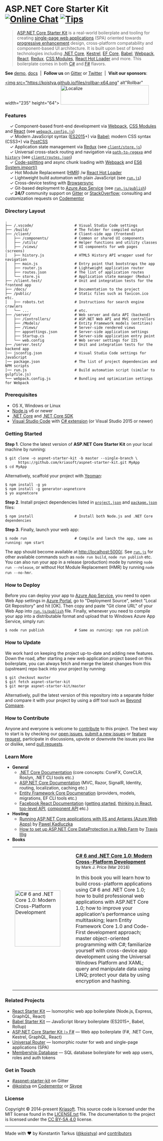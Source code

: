 # ASP.NET Core Starter Kit &nbsp; [![Online Chat](http://img.shields.io/badge/chat-%23aspnet--starter--kit-blue.svg?style=flat-square)](https://gitter.im/kriasoft/aspnet-starter-kit) [![Tips](https://img.shields.io/badge/donate-PayPal-blue.svg?style=flat-square)](https://www.paypal.com/cgi-bin/webscr?cmd=_s-xclick&hosted_button_id=DSV6K6LZU2VGW)

> [ASP.NET Core Starter Kit](https://github.com/kriasoft/aspnet-starter-kit) is a real-world
> boilerplate and tooling for creating [single-page web applications](https://en.wikipedia.org/wiki/Single-page_application)
> (SPA) oriented towards [progressive enhancement](https://en.wikipedia.org/wiki/Progressive_enhancement)
> design, cross-platform compatability and component-based UI architecture. It is built upon best of
> breed technologies including [.NET Core](https://dot.net/core), [Kestrel](https://github.com/aspnet/KestrelHttpServer),
> [EF Core](https://ef.readthedocs.io/en/latest/), [Babel](http://babeljs.io/), [Webpack](https://webpack.github.io/),
> [React](https://facebook.github.io/react), [Redux](http://redux.js.org/), [CSS Modules](https://github.com/css-modules/css-modules),
> [React Hot Loader](http://gaearon.github.io/react-hot-loader/) and more. This boilerplate comes in
> both [C#](https://github.com/kriasoft/aspnet-starter-kit) and [F#](https://github.com/kriasoft/fsharp-starter-kit) flavors.

**See** [demo](https://aspnet-core.azurewebsites.net), [docs](docs) &nbsp;|&nbsp; **Follow us** on
[Gitter](https://gitter.im/kriasoft/aspnet-starter-kit) or [Twitter](https://twitter.com/dotnetreact)
 &nbsp;|&nbsp; **Visit our sponsors**:

<a href="https://rollbar.com/?utm_source=reactstartkit(github)&utm_medium=link&utm_campaign=reactstartkit(github)"><img src="https://koistya.github.io/files/rollbar-x64.png" alt"Rollbar" width="235" height="64"></a>
<a href="https://localizejs.com/?cid=802&utm_source=rsk"><img src="https://koistya.github.io/files/localize-x64.png" alt="Localize" width="291" height="64"></a>


### Features

&nbsp; &nbsp; ✓ Component-based front-end development via [Webpack](https://webpack.github.io/), [CSS Modules](https://github.com/css-modules/css-modules) and [React](https://facebook.github.io/react) (see [`webpack.config.js`](webpack.config.js))<br>
&nbsp; &nbsp; ✓ Modern JavaScript syntax ([ES2015](http://babeljs.io/docs/learn-es2015/)+) via [Babel](http://babeljs.io/); modern CSS syntax (CSS3+) via [PostCSS](https://github.com/postcss/postcss)<br>
&nbsp; &nbsp; ✓ Application state management via [Redux](http://redux.js.org/) (see [`client/store.js`](client/store.js))<br>
&nbsp; &nbsp; ✓ Universal cross-stack routing and navigation via [`path-to-regexp`](https://github.com/pillarjs/path-to-regexp) and [`history`](https://github.com/ReactJSTraining/history) (see [`client/routes.json`](client/routes.json))<br>
&nbsp; &nbsp; ✓ [Code-splitting](https://github.com/webpack/docs/wiki/code-splitting) and async chunk loading with [Webpack](https://webpack.github.io/) and [ES6 System.import()](http://www.2ality.com/2014/09/es6-modules-final.html)<br>
&nbsp; &nbsp; ✓ Hot Module Replacement ([HMR](https://webpack.github.io/docs/hot-module-replacement.html)) /w [React Hot Loader](http://gaearon.github.io/react-hot-loader/)<br>
&nbsp; &nbsp; ✓ Lightweight build automation with plain JavaScript (see [`run.js`](run.js))<br>
&nbsp; &nbsp; ✓ Cross-device testing with [Browsersync](https://browsersync.io/)<br>
&nbsp; &nbsp; ✓ Git-based deployment to [Azure App Service](https://azure.microsoft.com/services/app-service/) (see [`run.js/publish`](run.js))<br>
&nbsp; &nbsp; ✓ **24/7** community support on [Gitter](https://gitter.im/kriasoft/aspnet-starter-kit) or [StackOverflow](http://stackoverflow.com/questions/tagged/aspnet-starter-kit); consulting and customization requests on [Codementor](https://www.codementor.io/koistya)<br>


### Directory Layout

```shell
.
├── /.vscode/                   # Visual Studio Code settings
├── /build/                     # The folder for compiled output
├── /client/                    # Client-side app (frontend)
│   ├── /components/            # Common or shared UI components
│   ├── /utils/                 # Helper functions and utility classes
│   ├── /views/                 # UI components for web pages (screens)
│   ├── history.js              # HTML5 History API wrapper used for navigation
│   ├── main.js                 # Entry point that bootstraps the app
│   ├── router.js               # Lightweight application router
│   ├── routes.json             # The list of application routes
│   └── store.js                # Application state manager (Redux)
├── /client.test/               # Unit and integration tests for the frontend app
├── /docs/                      # Documentation to the project
├── /public/                    # Static files such as favicon.ico etc.
│   ├── robots.txt              # Instructions for search engine crawlers
│   └── ...                     # etc.
├── /server/                    # Web server and data API (backend)
│   ├── /Controllers/           # ASP.NET Web API and MVC controllers
│   ├── /Models/                # Entity Framework models (entities)
│   ├── /Views/                 # Server-side rendered views
│   ├── appsettings.json        # Server-side application settings
│   ├── Startup.cs              # Server-side application entry point
│   └── web.config              # Web server settings for IIS
├── /server.test/               # Unit and integration tests for the backend app
│── jsconfig.json               # Visual Studio Code settings for JavaScript
│── package.json                # The list of project dependencies and NPM scripts
│── run.js                      # Build automation script (similar to gulpfile.js)
└── webpack.config.js           # Bundling and optimization settings for Webpack
```


### Prerequisites

* OS X, Windows or Linux
* [Node.js](https://nodejs.org) v6 or newer
* [.NET Core](https://www.microsoft.com/net/core) and [.NET Core SDK](https://www.microsoft.com/net/core)
* [Visual Studio Code](https://code.visualstudio.com/) with [C# extension](https://github.com/OmniSharp/omnisharp-vscode) (or Visual Studio 2015 or newer)


### Getting Started

**Step 1**. Clone the latest version of **ASP.NET Core Starter Kit** on your local machine by running:

```shell
$ git clone -o aspnet-starter-kit -b master --single-branch \
      https://github.com/kriasoft/aspnet-starter-kit.git MyApp
$ cd MyApp
```

Alternatively, scaffold your project with [Yeoman](http://yeoman.io/):

```shell
$ npm install -g yo
$ npm install -g generator-aspnetcore
$ yo aspnetcore
```

**Step 2**. Install project dependencies listed in [`project.json`](server/project.json) and
[`package.json`](package.json) files: 

```shell
$ npm install                   # Install both Node.js and .NET Core dependencies
```

**Step 3**. Finally, launch your web app:

```shell
$ node run                      # Compile and lanch the app, same as running: npm start
```

The app should become available at [http://localhost:5000/](http://localhost:5000/).
See [`run.js`](run.js) for other available commands such as `node run build`, `node run publish` etc.
You can also run your app in a release (production) mode by running `node run --release`, or without
Hot Module Replacement (HMR) by running `node run --no-hmr`.


### How to Deploy

Before you can deploy your app to [Azure App Service](https://azure.microsoft.com/services/app-service/),
you need to open Web App settings in [Azure Portal](https://portal.azure.com/), go to "Deployment
Source", select "Local Git Repository" and hit [OK]. Then copy and paste "Git clone URL" of your
Web App into [`run.js/publish`](run.js) file. Finally, whenever you need to compile your
app into a distributable format and upload that to Windows Azure App Service, simply run:

```shell
$ node run publish              # Same as running: npm run publish
```

### How to Update

We work hard on keeping the project up-to-date and adding new features. Down the road, after
starting a new web application project based on this boilerplate, you can always fetch and merge
the latest changes from this (upstream) repo back into your project by running:

```shell
$ git checkout master
$ git fetch aspnet-starter-kit
$ git merge aspnet-starter-kit/master 
```

Alternatively, pull the latest version of this repository into a separate folder and compare it with
your project by using a diff tool such as [Beyond Compare](http://www.scootersoftware.com/).


### How to Contribute

Anyone and everyone is welcome to [contribute](CONTRIBUTING.md) to this project. The best way to
start is by checking our [open issues](https://github.com/kriasoft/aspnet-starter-kit/issues),
[submit a new issues](https://github.com/kriasoft/aspnet-starter-kit/issues/new?labels=bug) or
[feature request](https://github.com/kriasoft/aspnet-starter-kit/issues/new?labels=enhancement),
participate in discussions, upvote or downvote the issues you like or dislike, send [pull
requests](CONTRIBUTING.md#pull-requests).


### Learn More


* **General**
  * [.NET Core Documentation](https://dotnet.github.io/docs/) (core concepts: CoreFX, CoreCLR, Roslyn, .NET CLI tools etc.)
  * [ASP.NET Core Documentation](https://docs.asp.net/en/latest/) (MVC, Razor, SignalR, Identity, routing, localization, caching etc.)
  * [Entity Framework Core Documenation](https://docs.efproject.net/en/latest/) (providers, models, migrations, EF CLI tools etc.)
  * [Facebook React Documentation](https://facebook.github.io/react/) ([getting started](https://facebook.github.io/react/docs/getting-started.html),
    [thinking in React](https://facebook.github.io/react/docs/thinking-in-react.html), [top-level API](https://facebook.github.io/react/docs/top-level-api.html),
    [component API](https://facebook.github.io/react/docs/component-api.html) etc.)
* **Hosting**
  * [Running ASP.NET Core applications with IIS and Antares (Azure Web Apps)](https://blog.3d-logic.com/2016/06/08/running-asp-net-core-applications-with-iis-and-antares/) by [Pawel Kadluczka](https://blog.3d-logic.com)
  * [How to set up ASP.NET Core DataProtection in a Web Farm](http://www.paraesthesia.com/archive/2016/06/15/set-up-asp-net-dataprotection-in-a-farm/) by [Travis Illig](http://www.paraesthesia.com/)
* **Books**
  <table width="100%">
    <tr>
      <td width="185">
        <a href="http://amzn.to/25J77RT">
          <img src="http://ecx.images-amazon.com/images/I/51PoyFDMopL._SX150.jpg" width="150" height="185" alt="C# 6 and .NET Core 1.0: Modern Cross-Platform Development" />
        </a>
      </td>
      <td>
        <p>
          <strong><a href="http://amzn.to/25J77RT">C# 6 and .NET Core 1.0: Modern Cross-Platform Development</a></strong><br />
          <sup>by Mark J. Price (Mar 2016)</sup>
        </p>
        <p>
          In this book you will learn how to build cross-platform applications using C# 6 and .NET
          Core 1.0; how to build professional web applications with ASP.NET Core 1.0; how to improve
          your application's performance using multitasking; learn Entity Framework Core 1.0 and
          Code-First development approach; master object-oriented programming with C#; familiarize
          yourself with cross-device app development using the Universal Windows Platform and XAML;
          query and manipulate data using LINQ; protect your data by using encryption and hashing.
        </p>
      </td>
    </tr>
  </table>


### Related Projects

* [React Starter Kit](https://github.com/kriasoft/react-starter-kit) — Isomorphic web app boilerplate (Node.js, Express, GraphQL, React)
* [Babel Starter Kit](https://github.com/kriasoft/babel-starter-kit) — JavaScript library boilerplate (ES2015+, Babel, Rollup)
* [ASP.NET Core Starter Kit `|>` F#](https://github.com/kriasoft/fsharp-starter-kit) — Web app boilerplate (F#, .NET Core, Kestrel, GraphQL, React)
* [Universal Router](https://github.com/kriasoft/universal-router) — Isomorphic router for web and single-page applications (SPA)
* [Membership Database](https://github.com/membership/membership.db) — SQL database boilerplate for web app users, roles and auth tokens


### Get in Touch

* [#aspnet-starter-kit](https://gitter.im/kriasoft/aspnet-starter-kit) on Gitter
* [@koistya](https://twitter.com/koistya) on [Codementor](https://www.codementor.io/koistya)
  or [Skype](http://hatscripts.com/addskype?koistya)


### License

Copyright © 2014-present [Kriasoft](https://kriasoft.com). This source code is licensed under the MIT
license found in the [LICENSE.txt](https://github.com/kriasoft/react-starter-kit/blob/master/LICENSE.txt)
file. The documentation to the project is licensed under the [CC BY-SA 4.0](http://creativecommons.org/licenses/by-sa/4.0/)
license.


---
Made with ♥ by Konstantin Tarkus ([@koistya](https://twitter.com/koistya)) and [contributors](https://github.com/kriasoft/aspnet-starter-kit/graphs/contributors)
